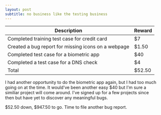 ```yaml
---
layout: post
subtitle: no business like the testing business
---
```


| Description  | Reward  |
|---|---|
| Completed training test case for credit card  | $7  |
| Created a bug report for missing icons on a webpage | $1.50  |
| Completed test case for a biometric app  | $40  |
| Completed a test case for a DNS check | $4 |
| Total | $52.50 |

I had another opportunity to do the biometric app again, but I had too much going on at the time. It would've been another easy $40 but I'm sure a similiar project will come around. I've signed up for a few projects since then but have yet to discover any meaningful bugs.

$52.50 down, $947.50 to go. Time to file another bug report.